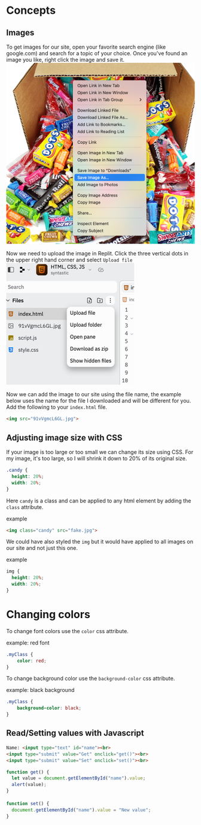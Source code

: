 # Concepts

## Images
To get images for our site, open your favorite search engine (like google.com) and search for a 
topic of your choice.  Once you've found an image you like, right click the image and save it.
![img.png](img.png)

Now we need to upload the image in Replit.  Click the three vertical dots in the upper right hand corner and select `Upload file`  
![img_1.png](img_1.png)  

Now we can add the image to our site using the file name, the example below uses the name for the file I downloaded and will be different for you. 
Add the following to your `index.html` file.

```html
<img src="91vVgmcL6GL.jpg">
```

## Adjusting image size with CSS
If your image is too large or too small we can change its size using CSS. For my image, 
it's too large, so I will shrink it down to 20% of its original size.

```css
.candy {
  height: 20%;
  width: 20%;
}
```

Here `candy` is a class and can be applied to any html element by adding the `class` attribute.

example
```html
<img class="candy" src="fake.jpg">
```

We could have also styled the `img` but it would have applied to all images on our site and not just this one.

example 
```css
img {
  height: 20%;
  width: 20%;
}
```

# Changing colors
To change font colors use the `color` css attribute.

example: red font
```css
.myClass {
    color: red;
}
```

To change background color use the `background-color` css attribute.

example: black background
```css
.myClass {
    background-color: black;
}
```

## Read/Setting values with Javascript
```html
Name: <input type="text" id="name"><br>  
<input type="submit" value="Get" onclick="get()"><br>
<input type="submit" value="Set" onclick="set()"><br>
```

```javascript
function get() {
  let value = document.getElementById("name").value;
  alert(value);
}

function set() {
  document.getElementById("name").value = "New value";
}
```